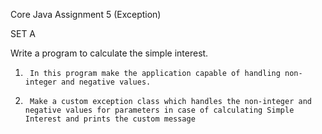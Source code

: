 Core Java Assignment 5 (Exception)


SET A

Write a program to calculate the simple interest.
1.      In this program make the application capable of handling non-integer and negative values.

2.      Make a custom exception class which handles the non-integer and negative values for parameters in case of calculating Simple Interest and prints the custom message